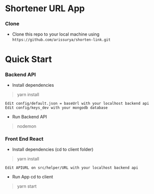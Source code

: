 # Shortener URL App

### Clone

- Clone this repo to your local machine using `https://github.com/arissurya/shorten-link.git`

# Quick Start

### Backend API 
- Install dependencies
> yarn install


```shell
Edit config/default.json = baseUrl with your localhost backend api
Edit config/keys_dev with your mongodb database 
```
- Run Backend API
> nodemon

### Front End React
- Install dependencies (cd to client folder)
> yarn install

```shell
Edit APIURL on src/helper/URL with your localhost backend api
```

- Run App cd to client 
> yarn start

